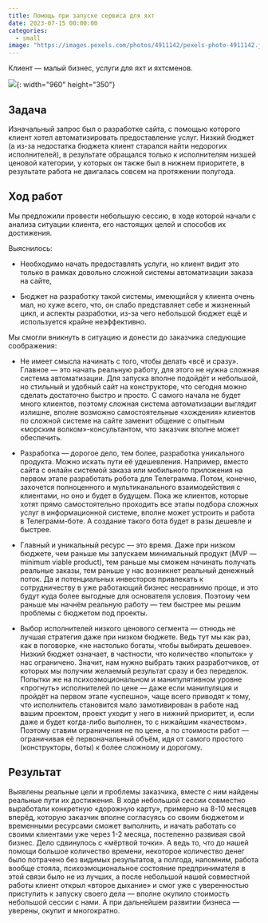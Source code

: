 ```yaml
---
title: Помощь при запуске сервиса для яхт
date: 2023-07-15 00:00:00
categories:
  - small
image: "https://images.pexels.com/photos/4911142/pexels-photo-4911142.jpeg?auto=compress&cs=tinysrgb&w=600&h=450"
---
```


Клиент — малый бизнес, услуги для яхт и яхтсменов.

![](https://images.pexels.com/photos/4911142/pexels-photo-4911142.jpeg?auto=compress&cs=tinysrgb&w=960){: width="960" height="350"}

## Задача

Изначальный запрос был о разработке сайта, с помощью которого клиент хотел автоматизировать предоставление услуг. Низкий бюджет (а из-за недостатка бюджета клиент старался найти недорогих исполнителей), в результате обращался только к исполнителям низшей ценовой категории, у которых он также был в нижнем приоритете, в результате работа не двигалась совсем на протяжении полугода.

## Ход работ

Мы предложили провести небольшую сессию, в ходе которой начали с анализа ситуации клиента, его настоящих целей и способов их достижения.

Выяснилось:

* Необходимо начать предоставлять услуги, но клиент видит это только в рамках довольно сложной системы автоматизации заказа на сайте,

* Бюджет на разработку такой системы, имеющийся у клиента очень мал, но хуже всего, что, он слабо представляет себе и жизненный цикл, и аспекты разработки, из-за чего небольшой бюджет ещё и используется крайне неэффективно.

Мы смогли вникнуть в ситуацию и донести до заказчика следующие соображения:

* Не имеет смысла начинать с того, чтобы делать «всё и сразу». Главное — это начать реальную работу, для этого не нужна сложная система автоматизации. Для запуска вполне подойдёт и небольшой, но стильный и удобный сайт на конструкторе, что сегодня можно сделать достаточно быстро и просто. С самого начала не будет много клиентов, поэтому сложная система автоматизации выглядит излишне, вполне возможно самостоятельные «хождения» клиентов по сложной системе на сайте заменит общение с опытным «морским волком»-консультантом, что заказчик вполне может обеспечить.

* Разработка — дорогое дело, тем более, разработка уникального продукта. Можно искать пути её удешевления. Например, вместо сайта с онлайн системой заказа или мобильного приложения на первом этапе разработать робота для Телеграмма. Потом, конечно, захочется полноценного и мультиканального взаимодействия с клиентами, но оно и будет в будущем. Пока же клиентов, которые хотят прямо самостоятельно проходить все этапы подбора сложных услуг в информационной системе, вполне может устроить и работа в Телеграмм-боте. А создание такого бота будет в разы дешевле и быстрее.

* Главный и уникальный ресурс — это время. Даже при низком бюджете, чем раньше мы запускаем минимальный продукт (MVP — minimum viable product), тем раньше мы сможем начинать получать реальные заказы, тем раньше у нас возникнет реальный денежный поток. Да и потенциальных инвесторов привлекать к сотрудничеству в уже работающий бизнес несравнимо проще, и это будут куда более выгодные для основателя условия. Поэтому чем раньше мы начнём реальную работу — тем быстрее мы решим проблемы с бюджетом под проекты.

* Выбор исполнителей низкого ценового сегмента — отнюдь не лучшая стратегия даже при низком бюджете. Ведь тут мы как раз, как в поговорке, «не настолько богаты, чтобы выбирать дешевое». Низкий бюджет означает, в частности, что количество «попыток» у нас ограничено. Значит, нам нужно выбрать таких разработчиков, от которых мы получим желаемый результат сразу и без переделок. Попытки же на психоэмоциональном и манипулятивном уровне «прогнуть» исполнителей по цене — даже если манипуляция и пройдёт на первом этапе «успешно», чаще всего приводят к тому, что исполнитель становится мало замотивирован в работе над вашим проектом, проект уходит у него в нижний приоритет, и, если даже и будет когда-либо выполнен, то с нижайшим «качеством». Поэтому ставим ограничения не по цене, а по стоимости работ — ограничивая её первоначальный объём, идя от самого простого (конструкторы, боты) к более сложному и дорогому.

## Результат

Выявлены реальные цели и проблемы заказчика, вместе с ним найдены реальные пути их достижения. В ходе небольшой сессии совместно выработали конкретную «дорожную карту», примерно на 8-10 месяцев вперёд, которую заказчик вполне согласуясь со своим бюджетом и временными ресурсами сможет выполнить, и начать работать со своими клиентами уже через 1-2 месяца, постепенно развивая свой бизнес. Дело сдвинулось с «мёртвой точки». А ведь то, что до нашей помощи большое количество времени, некоторое количество денег было потрачено без видимых результатов, а полгода, напомним, работа вообще стояла, психоэмоциональное состояние предпринимателя в этой связи было не из лучших, а после небольшой нашей совместной работы клиент открыл «второе дыхание» и смог уже с уверенностью приступить к запуску своего дела — вполне окупило стоимость небольшой сессии с нами. А при дальнейшем развитии бизнеса — уверены, окупит и многократно.